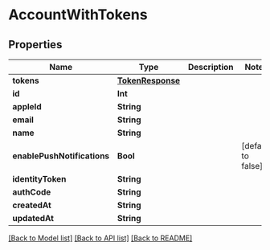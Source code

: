# AccountWithTokens

## Properties
Name | Type | Description | Notes
------------ | ------------- | ------------- | -------------
**tokens** | [**TokenResponse**](TokenResponse.md) |  | 
**id** | **Int** |  | 
**appleId** | **String** |  | 
**email** | **String** |  | 
**name** | **String** |  | 
**enablePushNotifications** | **Bool** |  | [default to false]
**identityToken** | **String** |  | 
**authCode** | **String** |  | 
**createdAt** | **String** |  | 
**updatedAt** | **String** |  | 

[[Back to Model list]](../README.md#documentation-for-models) [[Back to API list]](../README.md#documentation-for-api-endpoints) [[Back to README]](../README.md)


